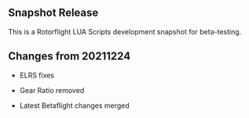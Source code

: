 ## Snapshot Release

This is a Rotorflight LUA Scripts development snapshot for beta-testing.

## Changes from 20211224

- ELRS fixes

- Gear Ratio removed

- Latest Betaflight changes merged

